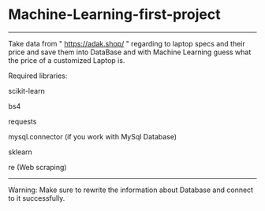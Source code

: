 # Machine-Learning-first-project
********************************************************************************************
Take data from " https://adak.shop/ " regarding to laptop specs and their price and save them into DataBase and with Machine Learning guess what the price of a customized Laptop is.

Required libraries:

scikit-learn

bs4

requests

mysql.connector (if you work with MySql Database)

sklearn

re (Web scraping)

********************************************************************************************
Warning: Make sure to rewrite the information about Database and connect to it successfully.
